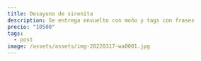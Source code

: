 ```yaml
---
title: Desayuno de sirenita
description: Se entrega envuelto con moño y tags con frases
precio: "10500"
tags:
  - post
image: /assets/assets/img-20220317-wa0001.jpg
---
```


